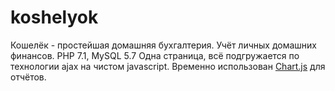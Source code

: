 # koshelyok
Кошелёк - простейшая домашняя бухгалтерия. Учёт личных домашних финансов.
PHP 7.1, MySQL 5.7
Одна страница, всё подгружается по технологии ajax на чистом javascript.
Временно использован [Chart.js](https://github.com/chartjs/Chart.js) для отчётов.